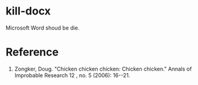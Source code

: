 # kill-docx
Microsoft Word shoud be die.

# Reference
1. Zongker, Doug. "Chicken chicken chicken: Chicken chicken." Annals of Improbable Research 12 , no. 5 (2006): 16--21.
